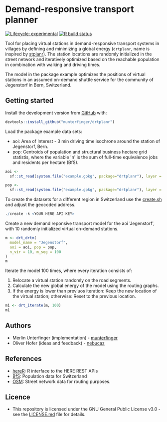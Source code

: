# Demand-responsive transport planner
<!-- badges: start -->
[![Lifecycle: experimental](https://img.shields.io/badge/lifecycle-experimental-orange.svg)](https://www.tidyverse.org/lifecycle/#experimental)
[![R build status](https://github.com/munterfinger/drtplanr/workflows/R-CMD-check/badge.svg)](https://github.com/munterfinger/drtplanr/actions)
<!-- badges: end -->

Tool for placing virtual stations in demand-responsive transport systems in villages by defining and minimizing a global energy (`drtplanr`, name is inspired by [stplanr](https://github.com/ropensci/stplanr)). The station locations are randomly initialized in the street network and iteratively optimized based on the reachable population in combination with walking and driving times.

The model in the package example optimizes the positions of virtual stations in an assumed on-demand shuttle service for the community of Jegenstorf in Bern, Switzerland. 

## Getting started
Install the development version from [GitHub](https://github.com/munterfinger/drtplanr/) with:

``` r
devtools::install_github("munterfinger/drtplanr")
```

Load the package example data sets:

* aoi: Area of Interest - 3 min driving time isochrone around the station of Jegenstorf, Bern.
* pop: Centroids of population and structural business hectare grid statistis, where the variable 'n' is the sum of full-time equivalence jobs and residents per hectare (BfS).

``` r
aoi <- 
  sf::st_read(system.file("example.gpkg", package="drtplanr"), layer = "aoi")

pop <- 
  sf::st_read(system.file("example.gpkg", package="drtplanr"), layer = "pop")
```

To create the datasets for a different region in Switzerland use the [create.sh]() and adjust the geocoded address.
``` r
./create -k <YOUR HERE API KEY>
```

Create a new demand reponsive transport model for the aoi 'Jegenstorf', with 10 randomly initialized virtual on-demand stations.
``` r 
m <- drt_drtm(
  model_name = "Jegenstorf",
  aoi = aoi, pop = pop,
  n_vir = 10, m_seg = 100
)
m
```

Iterate the model 100 times, where every iteration consists of:

1. Relocate a virtual station randomly on the road segments.
2. Calculate the new global energy of the model using the routing graphs.
3. If the energy is lower than previuos iteration: Keep the new location of the virtual station; otherwise: Reset to the previous location.

``` r 
m1 <- drt_iterate(m, 100)
m1
```

## Authors
* Merlin Unterfinger (implementation) - [munterfinger](https://github.com/munterfinger)
* Oliver Hofer (ideas and feedback) - [nebucaz](https://github.com/nebucaz)

## References
* [hereR](https://github.com/munterfinger/hereR): R interface to the HERE REST APIs 
* [BfS](https://www.bfs.admin.ch/): Population data for Switzerland
* [OSM](https://www.openstreetmap.org/): Street network data for routing purposes.

## Licence
* This repository is licensed under the GNU General Public License v3.0 - see the [LICENSE.md](LICENSE.md) file for details.
